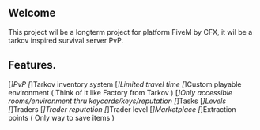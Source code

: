 ## Welcome
This project wil be a longterm project for platform FiveM by CFX, it wil be a tarkov inspired survival server PvP.

## Features.
[*]PvP
[*]Tarkov inventory system
[*]Limited travel time
[*]Custom playable environment ( Think of it like Factory from Tarkov )
[*]Only accessible rooms/environment thru keycards/keys/reputation
[*]Tasks
[*]Levels
[*]Traders
[*]Trader reputation
[*]Trader level
[*]Marketplace
[*]Extraction points ( Only way to save items )
